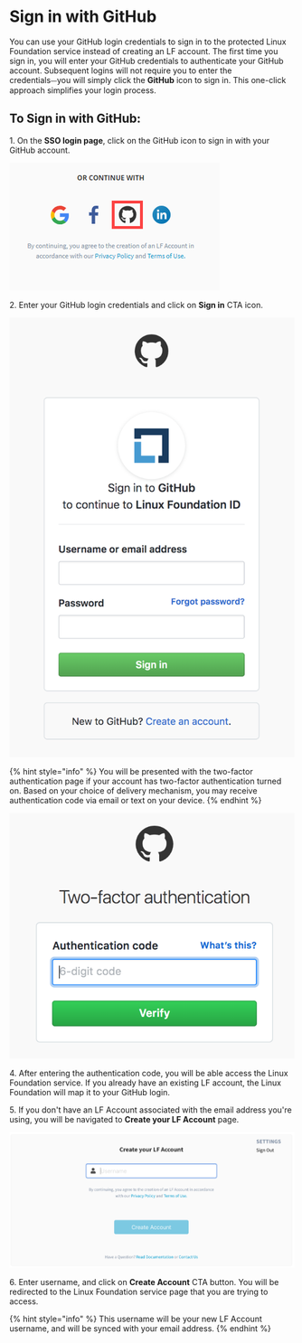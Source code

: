 # Sign in with GitHub

You can use your GitHub login credentials to sign in to the protected Linux Foundation service instead of creating an LF account. The first time you sign in, you will enter your GitHub credentials to authenticate your GitHub account. Subsequent logins will not require you to enter the credentials⏤you will simply click the **GitHub** icon to sign in. This one-click approach simplifies your login process.

## To Sign in with GitHub: <a href="#to-log-in-with-github" id="to-log-in-with-github"></a>

1\. On the **SSO login page**, click on the GitHub icon to sign in with your GitHub account.

![Sign in with GitHub](<../../.gitbook/assets/sign in with github.png>)

2\. Enter your GitHub login credentials and click on **Sign in** CTA icon.

![Create Account](<../../.gitbook/assets/Screen Shot 2020-05-04 at 7.21.17 PM.png>)

{% hint style="info" %}
You will be presented with the two-factor authentication page if your account has two-factor authentication turned on. Based on your choice of delivery mechanism, you may receive authentication code via email or text on your device.
{% endhint %}

![](<../../.gitbook/assets/Screen Shot 2020-05-05 at 2.29.08 AM.png>)

4\. After entering the authentication code, you will be able access the Linux Foundation service. If you already have an existing LF account, the Linux Foundation will map it to your GitHub login.

5\. If you don't have an LF Account associated with the email address you're using, you will be navigated to **Create your LF Account** page.

![](<../../.gitbook/assets/Create LF Account if authenticating via Other.png>)

6\. Enter username, and click on **Create Account** CTA button. You will be redirected to the Linux Foundation service page that you are trying to access.

{% hint style="info" %}
This username will be your new LF Account username, and will be synced with your email address.
{% endhint %}
